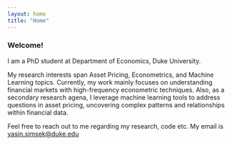 ```yaml
---
layout: home
title: "Home"
---
```


### Welcome!
I am a PhD student at Department of Economics, Duke University. 

My research interests span Asset Pricing, Econometrics, and Machine Learning topics. Currently, my work mainly focuses on understanding financial markets with high-frequency econometric techniques. Also, as a secondary research agena, I leverage machine learning tools to address questions in asset pricing, uncovering complex patterns and relationships within financial data.

Feel free to reach out to me regarding my research, code etc. My email is [yasin.simsek@duke.edu](mailto:yasin.simsek@duke.edu)
